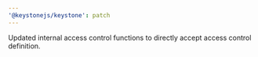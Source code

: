 ```yaml
---
'@keystonejs/keystone': patch
---
```


Updated internal access control functions to directly accept access control definition.
